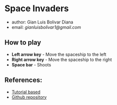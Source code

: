 # Space Invaders
* author: Gian Luis Bolivar Diana
* email: _gianluisbolivar1@gmail.com_

## How to play
* **Left arrow key** - Move the spaceship to the left
* **Right arrow key** - Move the spaceship to the right
* **Space bar** - Shoots

## References:
* [Tutorial based](https://github.com/clear-code-projects/Space-invaders)
* [Github repository](https://github.com/gianluisdiana/SpaceInvaders)